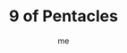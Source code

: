 ---
# hugo new --kind tarot-card content/projects/tarot/cards/suit-number.md
# basics
title     		 : "9 of Pentacles"
token					 : 'coins-09'
card_type			 : '' # major, minor, court
layout				 : "tarot-card"
author    		 : 'me'
one_liner 		 : "Training, discipline, confidence, enough"
images				 : ['/assets/images/tarot/rws/rw-coins-09.jpg']
keywords			 : ['training', 'discipline', 'confidence', 'enough']
url						 : 'tarot/cards/coins-09'
aliases				 : []

meaning_light  : "Investing time in learning or teaching a difficult task. Restraining yourself from physical or financial extremes. Making sacrifices as a way of achieving larger goals. Breaking a complex task down into simple steps. Wanting what you have. Knowing the difference between needs and wants."

meaning_shadow : "Being assigned to a task without being trained to perform it. Pursuing a position for which you are not qualified. Disregarding requirements. Refusing to dedicate adequate time or attention when learning about something or someone new. Always craving more."

# more detail
correspondence_planet 			: "Venus"
correspondence_astrological : "Virgo"
correspondence_affirmation  : "I know enough to be confident in my decisions."
correspondence_story 				: "The main character outlines a detailed action plan, step-by-step. Alternatively, the Main Character is placed in a position for which he or she is completely unqualified."

advice_relationships 	 : "We learn about love from our parents, but their examples may or may not be suitable for relationships we forge for ourselves. Everyone has something to learn about love. Model the level of love and patience you want your partner to provide."

advice_work 					 : "Many problems arise when people are assigned to tasks to which they are not suited by training or nature. Where’s the disconnect? Identify what you don’t know, and ask for appropriate training. When using unskilled workers to do an elaborate task, scale expectations accordingly."

advice_spirituality 	 : "Wanting what you have can transform your world. All too often, we get caught up in the ruthless cycle of pursuing “bigger and better,” when, in fact, we could very easily make do. Today, consider how you can delight in what you’ve already been given."

advice_personal_growth : "Be patient with yourself. Seek advice from those who easily do what you must strive to do. Give yourself time to learn a new process. If you’re hoping to engineer a change in your own behavior, recognize the value of little steps toward your goal."

advice_fortune_telling : "Until you appreciate what you have, you won’t have any luck getting more."

questions	: ["How might patience and empathy play a role in your situation today?", "How have past efforts (or a lack of effort) shaped the situation you find yourself in now? To what extent is someone reaping what he or she has sown?", "How have past efforts (or a lack of effort) shaped the situation you find yourself in now? To what extent is someone reaping what he or she has sown?", "The woman on many versions of this card appears to have plenty of resources at her disposal. For you, how much is too little? How much is too much? What would be “just right?”", "If you could not have what you want, how would you make do?", "Could you make a complex task easier by breaking it down into smaller steps?", "How patient are you during the learning process? With yourself? With others?"]

# referenced in the symbols.toml data file
symbols	  : ['9', 'coins', 'falcon', 'bumper-crop']

# metadata
suppress_topnav : true
related_cards 	: []

---